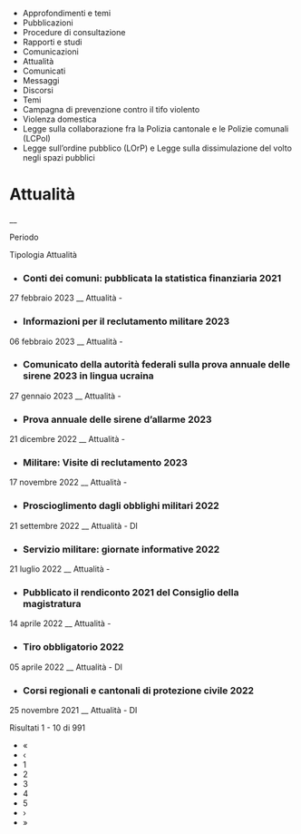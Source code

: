   * Approfondimenti e temi
  * Pubblicazioni
  * Procedure di consultazione
  * Rapporti e studi
  * Comunicazioni
  * Attualità
  * Comunicati
  * Messaggi
  * Discorsi
  * Temi
  * Campagna di prevenzione contro il tifo violento
  * Violenza domestica
  * Legge sulla collaborazione fra la Polizia cantonale e le Polizie comunali (LCPol)
  * Legge sull’ordine pubblico (LOrP) e Legge sulla dissimulazione del volto negli spazi pubblici

#  Attualità

__

Periodo

Tipologia Attualità

  * ### Conti dei comuni: pubblicata la statistica finanziaria 2021

27 febbraio 2023 __ Attualità  \-

  * ### Informazioni per il reclutamento militare 2023

06 febbraio 2023 __ Attualità  \-

  * ### Comunicato della autorità federali sulla prova annuale delle sirene 2023 in lingua ucraina

27 gennaio 2023 __ Attualità  \-

  * ### Prova annuale delle sirene d’allarme 2023

21 dicembre 2022 __ Attualità  \-

  * ### Militare: Visite di reclutamento 2023

17 novembre 2022 __ Attualità  \-

  * ### Proscioglimento dagli obblighi militari 2022

21 settembre 2022 __ Attualità  \- DI

  * ### Servizio militare: giornate informative 2022

21 luglio 2022 __ Attualità  \-

  * ### Pubblicato il rendiconto 2021 del Consiglio della magistratura 

14 aprile 2022 __ Attualità  \-

  * ### Tiro obbligatorio 2022

05 aprile 2022 __ Attualità  \- DI

  * ### Corsi regionali e cantonali di protezione civile 2022

25 novembre 2021 __ Attualità  \- DI

Risultati 1 - 10 di 991

  * «
  * ‹
  * 1
  * 2
  * 3
  * 4
  * 5
  * ›
  * »

